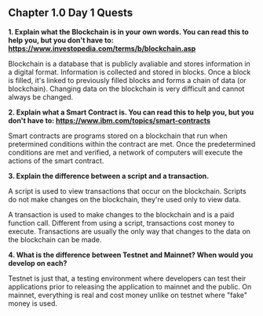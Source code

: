 ## Chapter 1.0 Day 1 Quests

**1. Explain what the Blockchain is in your own words. You can read this to help you, but you don't have to: https://www.investopedia.com/terms/b/blockchain.asp**

Blockchain is a database that is publicly avaliable and stores information in a digital format. Information is collected and stored in blocks. Once a block is filled, it's linked to previously filled blocks and forms a chain of data (or blockchain). Changing data on the blockchain is very difficult and cannot always be changed.

**2. Explain what a Smart Contract is. You can read this to help you, but you don't have to: https://www.ibm.com/topics/smart-contracts**

Smart contracts are programs stored on a blockchain that run when pretermined conditions within the contract are met. Once the predetermined conditions are met and verified, a network of computers will execute the actions of the smart contract.

**3. Explain the difference between a script and a transaction.**

A script is used to view transactions that occur on the blockchain. Scripts do not make changes on the blockchain, they're used only to view data.

A transaction is used to make changes to the blockchain and is a paid function call. Different from using a script, transactions cost money to execute. Transactions are usually the only way that changes to the data on the blockchain can be made.

**4. What is the difference between Testnet and Mainnet? When would you develop on each?**

Testnet is just that, a testing environment where developers can test their applications prior to releasing the application to mainnet and the public. On mainnet, everything is real and cost money unlike on testnet where "fake" money is used.
